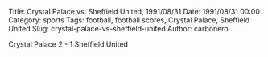 Title: Crystal Palace vs. Sheffield United, 1991/08/31
Date: 1991/08/31 00:00
Category: sports
Tags: football, football scores, Crystal Palace, Sheffield United
Slug: crystal-palace-vs-sheffield-united
Author: carbonero


Crystal Palace 2 - 1 Sheffield United
